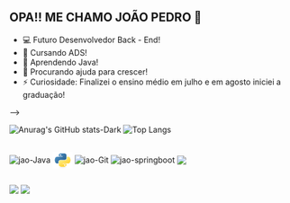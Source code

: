 ## OPA!! ME CHAMO JOÃO PEDRO 👋

- 💻 Futuro Desenvolvedor Back - End!
- 📘 Cursando ADS!
- 🌱 Aprendendo  Java!
- 🤔 Procurando ajuda para crescer!
- ⚡ Curiosidade: Finalizei o ensino médio em julho e em agosto iniciei a graduação!
 
-->


![Anurag's GitHub stats-Dark](https://github-readme-stats.vercel.app/api?username=jao-vieira&show_icons=true&theme=dark#gh-dark-mode-only)
![Top Langs](https://github-readme-stats.vercel.app/api/top-langs/?username=jao-vieira&layout=compact&&theme=dark)

<div style="display: inline_block"><br>
 
  <img align="center" alt="jao-Java" height="30" width="35" src="https://cdn.jsdelivr.net/gh/devicons/devicon@latest/icons/java/java-original.svg">
  <img align="center" alt="jao-Python" height="30" width="35" src="https://raw.githubusercontent.com/devicons/devicon/master/icons/python/python-original.svg">
  <img align="center" alt="jao-Git" heigt="30" width="30" src="https://cdn.jsdelivr.net/gh/devicons/devicon@latest/icons/git/git-plain.svg" >
  <img align="center" alt="jao-springboot" heigt="30" width="30" src="https://cdn.jsdelivr.net/gh/devicons/devicon@latest/icons/spring/spring-original.svg"> 
  <img align="center" heigt="30" width="30" src="https://cdn.jsdelivr.net/gh/devicons/devicon@latest/icons/mysql/mysql-original.svg" />
          
</div>

##

<div> 
  
  <a href="https://instagram.com/jao._vieira_" target="_blank"><img src="https://img.shields.io/badge/-Instagram-%23E4405F?style=for-the-badge&logo=instagram&logoColor=white" target="_blank"></a>
  <a href="https://www.linkedin.com/in/joão-pedro-v-35618628b" target="_blank"><img src="https://img.shields.io/badge/-LinkedIn-%230077B5?style=for-the-badge&logo=linkedin&logoColor=white" target="_blank"></a> 
  
</div>
